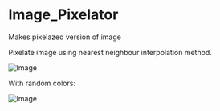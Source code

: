 # Image_Pixelator
Makes pixelazed version of image

Pixelate image using nearest neighbour interpolation method.

![Image](https://gcdnb.pbrd.co/images/ajB10XtO4WgP.png?o=1)

With random colors:

![Image](https://gcdnb.pbrd.co/images/oUclpIpfgBIB.png?o=1)

